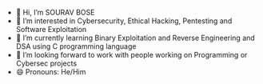 - 👋 Hi, I’m SOURAV BOSE
- 👀 I’m interested in Cybersecurity, Ethical Hacking, Pentesting and Software Exploitation
- 🌱 I’m currently learning Binary Exploitation and Reverse Engineering and DSA using C programming language
- 💞️ I’m looking forward to work with people working on Programming or Cybersec projects
- 😄 Pronouns: He/Him

<!---
SHROUDSOURAV/SHROUDSOURAV is a ✨ special ✨ repository because its `README.md` (this file) appears on your GitHub profile.
You can click the Preview link to take a look at your changes.
--->
